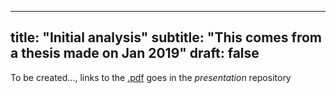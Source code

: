
---
title: "Initial analysis"
subtitle: "This comes from a thesis made on Jan 2019"
draft: false
---

To be created..., links to the [.pdf](https://github.com/tracking-exposed/presentation/) goes in the _presentation_ repository
